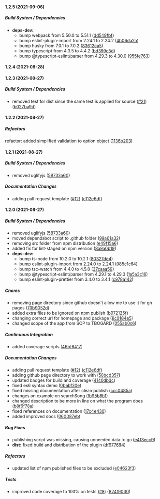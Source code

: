 #### 1.2.5 (2021-09-06)

##### Build System / Dependencies

* **deps-dev:**
  *  bump webpack from 5.50.0 to 5.51.1 ([dd549fbf](https://github.com/tbogard/itunes-search/commit/dd549fbfc44b6cacb64f4ebb70f7021783f58ebd))
  *  bump eslint-plugin-import from 2.24.1 to 2.24.2 ([4b06da2a](https://github.com/tbogard/itunes-search/commit/4b06da2a462acc0a031c27eaf7ed1f8b0516a2e5))
  *  bump husky from 7.0.1 to 7.0.2 ([83612ca5](https://github.com/tbogard/itunes-search/commit/83612ca5bbfb50a91934049ff628bbfda13bb85b))
  *  bump typescript from 4.3.5 to 4.4.2 ([bd399c5d](https://github.com/tbogard/itunes-search/commit/bd399c5dc7f46566861ed472ca024e90735231a0))
  *  bump @typescript-eslint/parser from 4.29.3 to 4.30.0 ([955fe763](https://github.com/tbogard/itunes-search/commit/955fe76311e7cca3dd987f501060ca25f5dd31ff))

#### 1.2.4 (2021-08-28)

#### 1.2.3 (2021-08-27)

##### Build System / Dependencies

*  removed test for dist since the same test is applied for source ([#21](https://github.com/tbogard/itunes-search/pull/21)) ([b027ba9d](https://github.com/tbogard/itunes-search/commit/b027ba9d212af1e2c176990bd0e86e2df5f62e83))

#### 1.2.2 (2021-08-27)

##### Refactors

refactor: added simplified validation to option object ([1136b203](https://github.com/tbogard/itunes-search/commit/1136b20379da54d160592d08f784bb3cf7957426))

#### 1.2.1 (2021-08-27)

##### Build System / Dependencies

- removed uglifyjs ([58733a60](https://github.com/tbogard/itunes-search/commit/58733a609cddc4c2979964e4952f90fa1af0b442))

##### Documentation Changes

- adding pull request template ([#12](https://github.com/tbogard/itunes-search/pull/12)) ([c112e6df](https://github.com/tbogard/itunes-search/commit/c112e6df61880cbbc9da6a2bea11ef3243ddac58))

#### 1.2.0 (2021-08-27)

##### Build System / Dependencies

- removed uglifyjs ([58733a60](https://github.com/tbogard/itunes-search/commit/58733a609cddc4c2979964e4952f90fa1af0b442))
- moved dependabot script to .github folder ([99a61a32](https://github.com/tbogard/itunes-search/commit/99a61a32efbc6798901f4cd764e7d92b633525d8))
- removing src folder from npm distribution ([e49f15a6](https://github.com/tbogard/itunes-search/commit/e49f15a6e9e4dee7afe437ce48d58bc9c667177b))
- added fix for lint-staged on npm version ([8a9a0b19](https://github.com/tbogard/itunes-search/commit/8a9a0b1991e20db2fcf91ddb5f4a4be2c9bedf34))
- **deps-dev:**
  - bump ts-node from 10.2.0 to 10.2.1 ([80327de4](https://github.com/tbogard/itunes-search/commit/80327de4bc17584c0d5c61becc71a24c08d7710d))
  - bump eslint-plugin-import from 2.24.0 to 2.24.1 ([085c1c64](https://github.com/tbogard/itunes-search/commit/085c1c64723c5850a669b0bfa69ebd9913405bf0))
  - bump tsc-watch from 4.4.0 to 4.5.0 ([37caaa59](https://github.com/tbogard/itunes-search/commit/37caaa59895666e733f7690590cae49d38364c1a))
  - bump @typescript-eslint/parser from 4.29.1 to 4.29.3 ([1a5a3c16](https://github.com/tbogard/itunes-search/commit/1a5a3c16a1e14ad5c3ead62dd38511a7bf1da208))
  - bump eslint-plugin-prettier from 3.4.0 to 3.4.1 ([c978a142](https://github.com/tbogard/itunes-search/commit/c978a142ec5cdd1735ab48f425bfc0ad5c5a1f3b))

##### Chores

- removing page directory since github doesn't allow me to use it for gh pages ([70b9052d](https://github.com/tbogard/itunes-search/commit/70b9052d5824af9b479b50905f342ce12b865c6a))
- added extra files to be ignored on npm publish ([b972125f](https://github.com/tbogard/itunes-search/commit/b972125f911a2ff1e1c4f473d6cc1648f6ee2df1))
- changing correct url for homepage and package ([8c0184e5](https://github.com/tbogard/itunes-search/commit/8c0184e576e23a3f6763dd7ac3e478eac47eb0be))
- changed scope of the app from SOP to TBOGARD ([055ab0c6](https://github.com/tbogard/itunes-search/commit/055ab0c694859b761a3f9e1aa2d67d39a198a6b3))

##### Continuous Integration

- added coverage scripts ([46bf6417](https://github.com/tbogard/itunes-search/commit/46bf64176ab3a69c7ed4d21fa3eae0720ee8e50a))

##### Documentation Changes

- adding pull request template ([#12](https://github.com/tbogard/itunes-search/pull/12)) ([c112e6df](https://github.com/tbogard/itunes-search/commit/c112e6df61880cbbc9da6a2bea11ef3243ddac58))
- adding github page directory to work with ([58bcd357](https://github.com/tbogard/itunes-search/commit/58bcd35701d0939435f6d3d8c651f6a85fb45ad3))
- updated badges for build and coverage ([4140dbdc](https://github.com/tbogard/itunes-search/commit/4140dbdc64a8cd9e5f7e55f43379937f7a78977d))
- fixed es6 syntax demo ([0babf30e](https://github.com/tbogard/itunes-search/commit/0babf30e4c83ca5035c3d0cce253ef47f72a1c6d))
- fixed missing documentation after clean publish ([ccc0485a](https://github.com/tbogard/itunes-search/commit/ccc0485a00987890e687101d837d7fe208202db2))
- changes on example on searchSong ([fb95b8b1](https://github.com/tbogard/itunes-search/commit/fb95b8b1e215b23edada1598ef49c362eaff8466))
- changed description to be more in line on what the program does ([b8f6f78a](https://github.com/tbogard/itunes-search/commit/b8f6f78a581cf0edee91709953e4e438f751ab10))
- fixed references on documentation ([17c4e430](https://github.com/tbogard/itunes-search/commit/17c4e4302f8065fa2ee91407cdf516996b5bcdf2))
- added improved docs ([060087eb](https://github.com/tbogard/itunes-search/commit/060087eb514e4683929ae511d02f2ded2c4250fd))

##### Bug Fixes

- publishing script was missing, causing unneeded data to go ([e4f3ecc9](https://github.com/tbogard/itunes-search/commit/e4f3ecc94c385546885bba861f33db3677f9d573))
- **dist:** fixed build and distribution of the plugin ([df977684](https://github.com/tbogard/itunes-search/commit/df977684cd19593b2ed557d03b2fec3e5e21df68))

##### Refactors

- updated list of npm published files to be excluded ([e04623f3](https://github.com/tbogard/itunes-search/commit/e04623f3e016a986326929786c06b52045065d97))

##### Tests

- improved code coverage to 100% on tests ([#8](https://github.com/tbogard/itunes-search/pull/8)) ([824f9030](https://github.com/tbogard/itunes-search/commit/824f90304646ec7ba76c67fcf3184160760a0f20))
